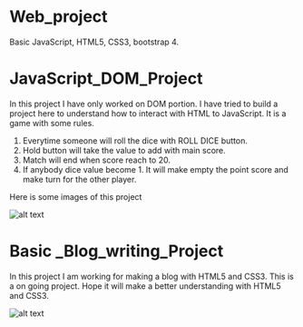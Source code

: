 # Web_project
Basic JavaScript, HTML5, CSS3, bootstrap 4.

# JavaScript_DOM_Project
In this project I have only worked on DOM portion. I have tried to build a project here to understand how to interact with HTML to JavaScript.
It is a game with some rules.
1. Everytime someone will roll the dice with ROLL DICE button.
2. Hold button will take the value to add with main score.
3. Match will end when score reach to 20.
4. If anybody dice value become 1. It will make empty the point score and make turn for the other player.

Here is some images of this project

![alt text](photo/to/Capture1JPG.jpg)

# Basic _Blog_writing_Project
In this project I am working for making a blog with HTML5 and CSS3. This is a on going project. 
Hope it will make a better understanding with HTML5 and CSS3. 

![alt text](photo/to/blog.jpg)
